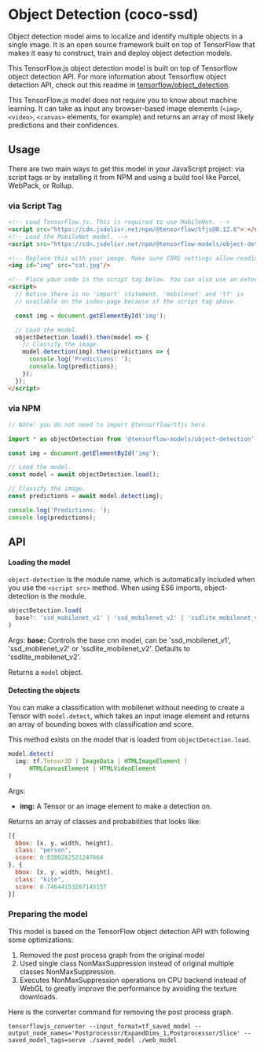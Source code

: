 # Object Detection (coco-ssd)

Object detection model aims to localize and identify multiple objects in a single image. It is an open source framework built on top of TensorFlow that makes it easy to construct, train and deploy object detection models.

This TensorFlow.js object detection model is built on top of Tensorflow object detection API. For more information about Tensorflow object detection API, check out this readme in
[tensorflow/object_detection](https://github.com/tensorflow/models/blob/master/research/object_detection/README.md).

This TensorFlow.js model does not require you to know about machine learning.
It can take as input any browser-based image elements (`<img>`, `<video>`, `<canvas>`
elements, for example) and returns an array of most likely predictions and
their confidences.

## Usage

There are two main ways to get this model in your JavaScript project: via script tags or by installing it from NPM and using a build tool like Parcel, WebPack, or Rollup.

### via Script Tag

```html
<!-- Load TensorFlow.js. This is required to use MobileNet. -->
<script src="https://cdn.jsdelivr.net/npm/@tensorflow/tfjs@0.12.6"> </script>
<!-- Load the MobileNet model. -->
<script src="https://cdn.jsdelivr.net/npm/@tensorflow-models/object-detection@0.1.0"> </script>

<!-- Replace this with your image. Make sure CORS settings allow reading the image! -->
<img id="img" src="cat.jpg"/>

<!-- Place your code in the script tag below. You can also use an external .js file -->
<script>
  // Notice there is no 'import' statement. 'mobilenet' and 'tf' is
  // available on the index-page because of the script tag above.

  const img = document.getElementById('img');

  // Load the model.
  objectDetection.load().then(model => {
    // Classify the image.
    model.detection(img).then(predictions => {
      console.log('Predictions: ');
      console.log(predictions);
    });
  });
</script>
```

### via NPM

```js
// Note: you do not need to import @tensorflow/tfjs here.

import * as objectDetection from '@tensorflow-models/object-detection';

const img = document.getElementById('img');

// Load the model.
const model = await objectDetection.load();

// Classify the image.
const predictions = await model.detect(img);

console.log('Predictions: ');
console.log(predictions);
```

## API

#### Loading the model
`object-detection` is the module name, which is automatically included when you use the `<script src>` method. When using ES6 imports, object-detection is the module.

```ts
objectDetection.load(
  base?: 'ssd_mobilenet_v1' | 'ssd_mobilenet_v2' | 'ssdlite_mobilenet_v2'
)
```

Args:
 **base:** Controls the base cnn model, can be 'ssd_mobilenet_v1', 'ssd_mobilenet_v2' or 'ssdlite_mobilenet_v2'. Defaults to 'ssdlite_mobilenet_v2'.

Returns a `model` object.

#### Detecting the objects

You can make a classification with mobilenet without needing to create a Tensor
with `model.detect`, which takes an input image element and returns an
array of bounding boxes with classification and score.

This method exists on the model that is loaded from `objectDetection.load`.

```ts
model.detect(
  img: tf.Tensor3D | ImageData | HTMLImageElement |
      HTMLCanvasElement | HTMLVideoElement
)
```

Args:
- **img:** A Tensor or an image element to make a detection on.

Returns an array of classes and probabilities that looks like:

```js
[{
  bbox: [x, y, width, height],
  class: "person",
  score: 0.8380282521247864
}, {
  bbox: [x, y, width, height],
  class: "kite",
  score: 0.74644153267145157
}]
```

### Preparing the model

This model is based on the TensorFlow object detection API with following some optimizations:
  1. Removed the post process graph from the original model
  2. Used single class NonMaxSuppression instead of original multiple classes NonMaxSuppression.
  3. Executes NonMaxSuppression operations on CPU backend instead of WebGL to greatly improve the performance by avoiding the texture downloads.

Here is the converter command for removing the post process graph.

```
tensorflowjs_converter --input_format=tf_saved_model --output_node_names='Postprocessor/ExpandDims_1,Postprocessor/Slice' --saved_model_tags=serve ./saved_model ./web_model
```